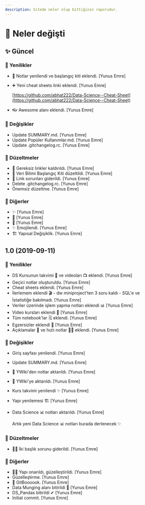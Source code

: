 ```yaml
---
description: Sitede neler olup bittiğinin raporudur.
---
```


# 👀 Neler değişti

## ✨ Güncel

### 🚀 Yenilikler

* 🧰 Notlar yenilendi ve başlangıç kiti eklendi. \[Yunus Emre\]
* ➕ Yeni cheat sheets linki eklendi. \[Yunus Emre\]

  [https://github.com/abhat222/Data-Science--Cheat-Sheet](https://github.com/abhat222/Data-Science--Cheat-Sheet)

* 👓 Awesome alanı eklendi. \[Yunus Emre\]

### 🌌 Değişikler

* Update SUMMARY.md. \[Yunus Emre\]
* Update Popüler Kullanımlar.md. \[Yunus Emre\]
* Update .gitchangelog.rc. \[Yunus Emre\]

### 🗽 Düzeltmeler

* 🧹 Gereksiz linkler kaldırıldı. \[Yunus Emre\]
* 🧰 Veri Bilimi Başlangıç Kiti düzeltildi. \[Yunus Emre\]
* 🐞 Link sorunları giderildi. \[Yunus Emre\]
* Delete .gitchangelog.rc. \[Yunus Emre\]
* Önemsiz düzeltme. \[Yunus Emre\]

### 📡 Diğerler

* ✨ \[Yunus Emre\]
* 🐞 \[Yunus Emre\]
* 💫 \[Yunus Emre\]
* ✨ Emojilendi. \[Yunus Emre\]
* 🏗 Yapısal Değişiklik. \[Yunus Emre\]

## 1.0 \(2019-09-11\)

### 🚀 Yenilikler

* DS Kursunun takvimi 📅 ve videoları 📺 eklendi. \[Yunus Emre\]
* Geçici notlar oluşturuldu. \[Yunus Emre\]
* Cheat sheets eklendi. \[Yunus Emre\]
* İlerlemem eklendi 🎬 - dw miniproject'ten 3 soru kaldı - SQL'e ve İstatistiğe bakılmadı. \[Yunus Emre\]
* Veriler üzerinde işlem yapma notları eklendi 📊 \[Yunus Emre\]
* Video kursları eklendi 🎦 \[Yunus Emre\]
* Tüm notebook'lar 🗒 eklendi. \[Yunus Emre\]
* Egzersizler eklendi 🚀 \[Yunus Emre\]
* Açıklamalar 📃 ve hızlı notlar 🏃‍♀️ eklendi. \[Yunus Emre\]

### 🌌 Değişikler

* Giriş sayfası yenilendi. \[Yunus Emre\]
* Update SUMMARY.md. \[Yunus Emre\]
* 📖 YWiki'den notlar aktarıldı. \[Yunus Emre\]
* 📖 YWiki'ye aktarıldı. \[Yunus Emre\]
* Kurs takvimi yenilendi ✨ \[Yunus Emre\]
* Yapı yenilemesi 🏗 \[Yunus Emre\]
* Data Science 📊 notları aktarıldı. \[Yunus Emre\]

  Artık yeni Data Science 📊 notları burada derlenecek ✨

### 🗽 Düzeltmeler

* 👨‍🔧 İki başlık sorunu giderildi. \[Yunus Emre\]

### 📡 Diğerler

* 👨‍🔧 Yapı onarıldı, güzelleştirildi. \[Yunus Emre\]
* Güzelleştirme. \[Yunus Emre\]
* 🔮 GitBoooook. \[Yunus Emre\]
* Data Munging alanı bitirildi 🤕 \[Yunus Emre\]
* DS\_Pandas bitirildi ✔ \[Yunus Emre\]
* Initial commit. \[Yunus Emre\]

